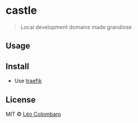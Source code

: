 # castle

> Local development domains made grandiose


## Usage


## Install

* Use [traefik](https://traefik.io/)


## License

MIT © [Léo Colombaro](https://colombaro.fr)
